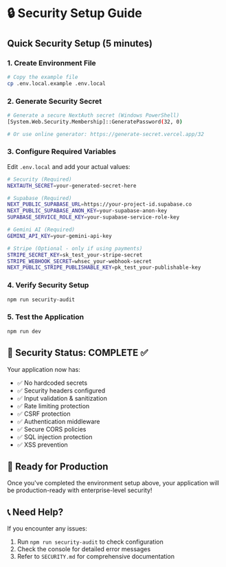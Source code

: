 # 🔒 Security Setup Guide

## Quick Security Setup (5 minutes)

### 1. Create Environment File
```bash
# Copy the example file
cp .env.local.example .env.local
```

### 2. Generate Security Secret
```bash
# Generate a secure NextAuth secret (Windows PowerShell)
[System.Web.Security.Membership]::GeneratePassword(32, 0)

# Or use online generator: https://generate-secret.vercel.app/32
```

### 3. Configure Required Variables
Edit `.env.local` and add your actual values:

```bash
# Security (Required)
NEXTAUTH_SECRET=your-generated-secret-here

# Supabase (Required)
NEXT_PUBLIC_SUPABASE_URL=https://your-project-id.supabase.co
NEXT_PUBLIC_SUPABASE_ANON_KEY=your-supabase-anon-key
SUPABASE_SERVICE_ROLE_KEY=your-supabase-service-role-key

# Gemini AI (Required)
GEMINI_API_KEY=your-gemini-api-key

# Stripe (Optional - only if using payments)
STRIPE_SECRET_KEY=sk_test_your-stripe-secret
STRIPE_WEBHOOK_SECRET=whsec_your-webhook-secret
NEXT_PUBLIC_STRIPE_PUBLISHABLE_KEY=pk_test_your-publishable-key
```

### 4. Verify Security Setup
```bash
npm run security-audit
```

### 5. Test the Application
```bash
npm run dev
```

## 🎯 Security Status: COMPLETE ✅

Your application now has:
- ✅ No hardcoded secrets
- ✅ Security headers configured
- ✅ Input validation & sanitization
- ✅ Rate limiting protection
- ✅ CSRF protection
- ✅ Authentication middleware
- ✅ Secure CORS policies
- ✅ SQL injection protection
- ✅ XSS prevention

## 🚀 Ready for Production

Once you've completed the environment setup above, your application will be production-ready with enterprise-level security!

## 📞 Need Help?

If you encounter any issues:
1. Run `npm run security-audit` to check configuration
2. Check the console for detailed error messages
3. Refer to `SECURITY.md` for comprehensive documentation